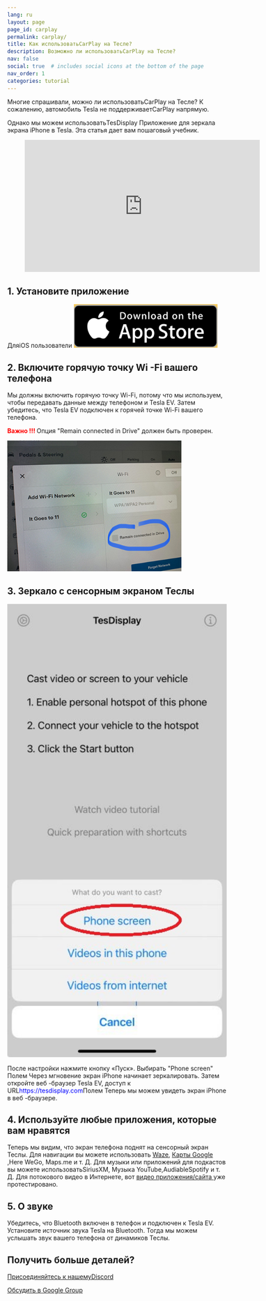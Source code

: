 ```yaml
---
lang: ru
layout: page
page_id: carplay
permalink: carplay/
title: Как использоватьCarPlay на Тесле?
description: Возможно ли использоватьCarPlay на Тесле?
nav: false
social: true  # includes social icons at the bottom of the page
nav_order: 1
categories: tutorial
---
```


Многие спрашивали, можно ли использоватьCarPlay на Тесле? К сожалению, автомобиль Tesla не поддерживаетCarPlay напрямую.

Однако мы можем использоватьTesDisplay Приложение для зеркала экрана iPhone в Tesla. Эта статья дает вам пошаговый учебник.

<!-- blank line -->
<figure class= "video-container" >
  <iframe width= "540"  height= "303"  src= "https://www.youtube.com/embed/7gpRzQRM3uk"  frameborder= "0"  allowfullscreen= "true" > </iframe>
</figure>
<!-- blank line -->

## 1. Установите приложение
ДляiOS пользователи
<a id = "appstore"  href = "https://apps.apple.com/app/tesdisplay-screen-mirror/id6469987744" >
  <img src= "/assets/img/app-store-badge.png"  height= "100px" >
</a>

## 2. Включите горячую точку Wi -Fi вашего телефона
<p> Мы должны включить горячую точку Wi-Fi, потому что мы используем, чтобы передавать данные между телефоном и Tesla EV.
Затем убедитесь, что Tesla EV подключен к горячей точке Wi-Fi вашего телефона. </P>
<p><span style= "color: red" > <b> Важно !!! </b></span> Опция "Remain connected in Drive"  должен быть проверен. </p>
<img src= "/assets/img/wifi-connected.jpg"  height= "300px" >

## 3. Зеркало с сенсорным экраном Теслы
<p style= "text-align: center;" >
<img src= "/assets/img/iphone-screen.jpg"  alt= "The start choice of TesDisplay app"  width= "540px" >
</p>
После настройки нажмите кнопку «Пуск». Выбирать "Phone screen" Полем Через мгновение экран iPhone начинает зеркалировать.
Затем откройте веб -браузер Tesla EV, доступ к URL<span style= "color:blue" >https://tesdisplay.com</span>Полем Теперь мы можем увидеть экран iPhone в веб -браузере.

## 4. Используйте любые приложения, которые вам нравятся
Теперь мы видим, что экран телефона поднят на сенсорный экран Теслы.
Для навигации вы можете использовать <a href = "/waze" >Waze</a>, <a href = "/gmap" > Карты Google </a>,Here WeGo, Maps.me и т. Д.
Для музыки или приложений для подкастов вы можете использоватьSiriusXM, Музыка YouTube,AudiableSpotify и т. Д.
Для потокового видео в Интернете, вот <a href = "/sites" > видео приложения/сайта </a> уже протестировано.

## 5. О звуке
Убедитесь, что Bluetooth включен в телефон и подключен к Tesla EV.
Установите источник звука Tesla на Bluetooth.
Тогда мы можем услышать звук вашего телефона от динамиков Теслы.

## Получить больше деталей?
<p> <a href = "https://discord.gg/Tvbs9uWcN9"  цель = "_blank" > Присоединяйтесь к нашемуDiscord</a> </p>
<p> <a href = "https://groups.google.com/g/tesla-display"  цель = "_blank" > Обсудить в Google Group </a> </p>

